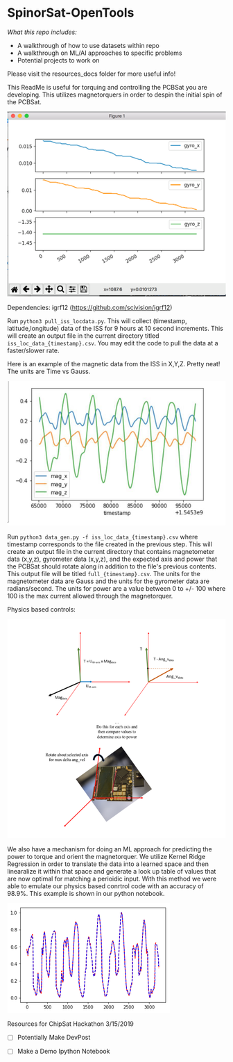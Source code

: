 # SpinorSat-OpenTools

*What this repo includes:*

- A walkthrough of how to use datasets within repo
- A walkthrough on ML/AI approaches to specific problems
- Potential projects to work on



Please visit the resources_docs folder for more useful info! 



This ReadMe is useful for torquing and controlling the PCBSat you are developing. This utilizes magnetorquers in order to despin the initial spin of the PCBSat. 

![](/Images/gyro_torque_control.png)



Dependencies: igrf12 (https://github.com/scivision/igrf12)

Run ``python3 pull_iss_locdata.py``. This will collect (timestamp, latitude,longitude) data of the ISS for 9 hours at 10 second increments. This will create an output file in the current directory titled ``iss_loc_data_{timestamp}.csv``. You may edit the code to pull the data at a faster/slower rate.

Here is an example of the magnetic data from the ISS in X,Y,Z. Pretty neat! The units are Time vs Gauss.

![](/Images/Mag_data_ISS.jpg)

Run ``python3 data_gen.py -f iss_loc_data_{timestamp}.csv`` where timestamp corresponds to the file created in the previous step. This will create an output file in the current directory that contains magnetometer data (x,y,z), gyrometer data (x,y,z), and the expected axis and power that the PCBSat should rotate along in addition to the file's previous contents. This output file will be titled ``full_{timestamp}.csv``. The units for the magnetometer data are Gauss and the units for the gyrometer data are radians/second.  The units for power are a value between 0 to +/- 100 where 100 is the max current allowed through the magnetorquer.



Physics based controls:

![control_code_viz](/Images/control_code_viz.png)





We also have a mechanism for doing an ML approach for predicting the power to torque and orient the magnetorquer. We utilize Kernel Ridge Regression in order to translate the data into a learned space and then linearalize it within that space and generate a look up table of values that are now optimal for matching a perioidic input. With this method we were able to emulate our physics based conrtrol code with an accuracy of 98.9%. This example is shown in our python notebook. 

![](/Images/Kernal_Ridge_Regression_SpinorSat.png)



Resources for ChipSat Hackathon 3/15/2019

- [ ] Potentially Make DevPost
- [ ] Make a Demo Ipython Notebook

